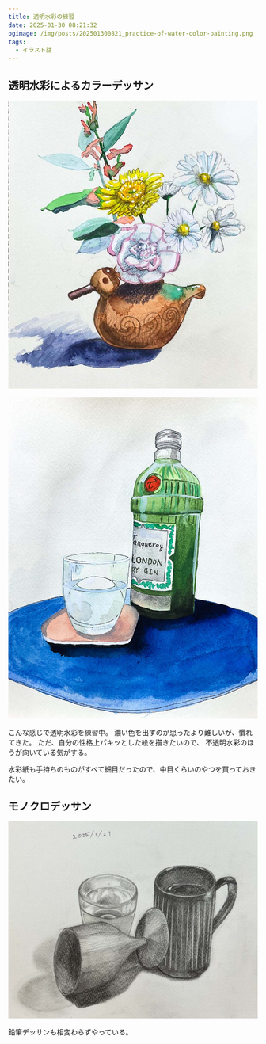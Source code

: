 ```yaml
---
title: 透明水彩の練習
date: 2025-01-30 08:21:32
ogimage: /img/posts/202501300821_practice-of-water-color-painting.png
tags:
  - イラスト話
---
```


## 透明水彩によるカラーデッサン

![color1](/img/posts/202501300821/color1.jpg)

![color2](/img/posts/202501300821/color2.jpg)

こんな感じで透明水彩を練習中。
濃い色を出すのが思ったより難しいが、慣れてきた。
ただ、自分の性格上パキッとした絵を描きたいので、
不透明水彩のほうが向いている気がする。

水彩紙も手持ちのものがすべて細目だったので、中目くらいのやつを買っておきたい。

## モノクロデッサン

![monochrome](/img/posts/202501300821/monochrome.jpg)

鉛筆デッサンも相変わらずやっている。
